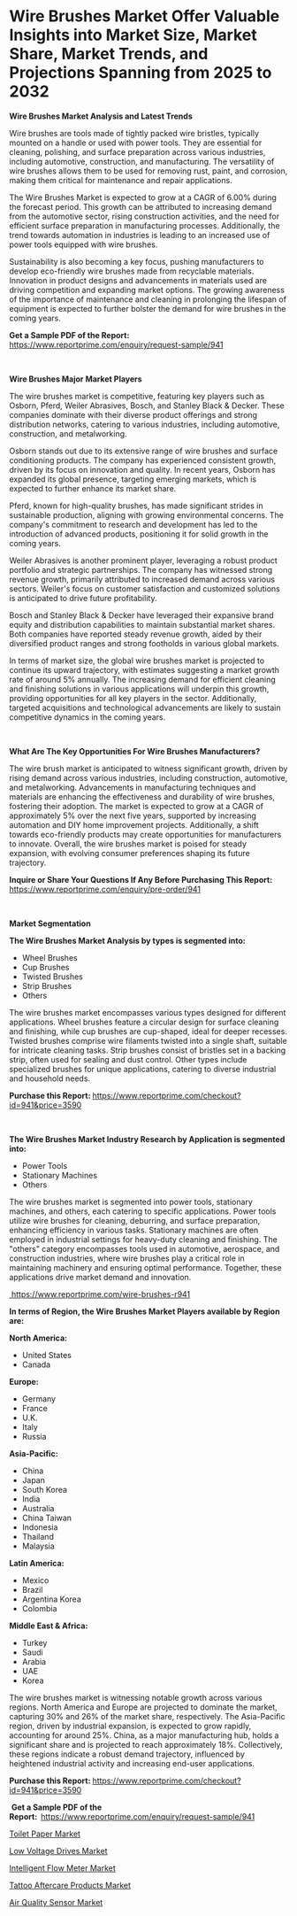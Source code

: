 <p><h1>Wire Brushes Market Offer Valuable Insights into Market Size, Market Share, Market Trends, and Projections Spanning from 2025 to 2032</h1></p><p><strong>Wire Brushes Market Analysis and Latest Trends</strong></p>
<p><p>Wire brushes are tools made of tightly packed wire bristles, typically mounted on a handle or used with power tools. They are essential for cleaning, polishing, and surface preparation across various industries, including automotive, construction, and manufacturing. The versatility of wire brushes allows them to be used for removing rust, paint, and corrosion, making them critical for maintenance and repair applications.</p><p>The Wire Brushes Market is expected to grow at a CAGR of 6.00% during the forecast period. This growth can be attributed to increasing demand from the automotive sector, rising construction activities, and the need for efficient surface preparation in manufacturing processes. Additionally, the trend towards automation in industries is leading to an increased use of power tools equipped with wire brushes. </p><p>Sustainability is also becoming a key focus, pushing manufacturers to develop eco-friendly wire brushes made from recyclable materials. Innovation in product designs and advancements in materials used are driving competition and expanding market options. The growing awareness of the importance of maintenance and cleaning in prolonging the lifespan of equipment is expected to further bolster the demand for wire brushes in the coming years.</p></p>
<p><strong>Get a Sample PDF of the Report:&nbsp;</strong> <a href="https://www.reportprime.com/enquiry/request-sample/941?utm_campaign=2240&utm_medium=2&utm_source=Github&utm_content=ia&utm_term=18032025&utm_id=wire-brushes">https://www.reportprime.com/enquiry/request-sample/941</a></p>
<p>&nbsp;</p>
<p><strong>Wire Brushes Major Market Players</strong></p>
<p><p>The wire brushes market is competitive, featuring key players such as Osborn, Pferd, Weiler Abrasives, Bosch, and Stanley Black & Decker. These companies dominate with their diverse product offerings and strong distribution networks, catering to various industries, including automotive, construction, and metalworking.</p><p>Osborn stands out due to its extensive range of wire brushes and surface conditioning products. The company has experienced consistent growth, driven by its focus on innovation and quality. In recent years, Osborn has expanded its global presence, targeting emerging markets, which is expected to further enhance its market share.</p><p>Pferd, known for high-quality brushes, has made significant strides in sustainable production, aligning with growing environmental concerns. The company's commitment to research and development has led to the introduction of advanced products, positioning it for solid growth in the coming years.</p><p>Weiler Abrasives is another prominent player, leveraging a robust product portfolio and strategic partnerships. The company has witnessed strong revenue growth, primarily attributed to increased demand across various sectors. Weiler's focus on customer satisfaction and customized solutions is anticipated to drive future profitability.</p><p>Bosch and Stanley Black & Decker have leveraged their expansive brand equity and distribution capabilities to maintain substantial market shares. Both companies have reported steady revenue growth, aided by their diversified product ranges and strong footholds in various global markets.</p><p>In terms of market size, the global wire brushes market is projected to continue its upward trajectory, with estimates suggesting a market growth rate of around 5% annually. The increasing demand for efficient cleaning and finishing solutions in various applications will underpin this growth, providing opportunities for all key players in the sector. Additionally, targeted acquisitions and technological advancements are likely to sustain competitive dynamics in the coming years.</p></p>
<p>&nbsp;</p>
<p><strong>What Are The Key Opportunities For Wire Brushes Manufacturers?</strong></p>
<p><p>The wire brush market is anticipated to witness significant growth, driven by rising demand across various industries, including construction, automotive, and metalworking. Advancements in manufacturing techniques and materials are enhancing the effectiveness and durability of wire brushes, fostering their adoption. The market is expected to grow at a CAGR of approximately 5% over the next five years, supported by increasing automation and DIY home improvement projects. Additionally, a shift towards eco-friendly products may create opportunities for manufacturers to innovate. Overall, the wire brushes market is poised for steady expansion, with evolving consumer preferences shaping its future trajectory.</p></p>
<p><strong>Inquire or Share Your Questions If Any Before Purchasing This Report:</strong> <a href="https://www.reportprime.com/enquiry/pre-order/941?utm_campaign=2240&utm_medium=2&utm_source=Github&utm_content=ia&utm_term=18032025&utm_id=wire-brushes">https://www.reportprime.com/enquiry/pre-order/941</a></p>
<p>&nbsp;</p>
<p><strong>Market Segmentation</strong></p>
<p><strong>The Wire Brushes Market Analysis by types is segmented into:</strong></p>
<p><ul><li>Wheel Brushes</li><li>Cup Brushes</li><li>Twisted Brushes</li><li>Strip Brushes</li><li>Others</li></ul></p>
<p><p>The wire brushes market encompasses various types designed for different applications. Wheel brushes feature a circular design for surface cleaning and finishing, while cup brushes are cup-shaped, ideal for deeper recesses. Twisted brushes comprise wire filaments twisted into a single shaft, suitable for intricate cleaning tasks. Strip brushes consist of bristles set in a backing strip, often used for sealing and dust control. Other types include specialized brushes for unique applications, catering to diverse industrial and household needs.</p></p>
<p><strong>Purchase this Report:&nbsp;</strong><a href="https://www.reportprime.com/checkout?id=941&price=3590&utm_campaign=2240&utm_medium=2&utm_source=Github&utm_content=ia&utm_term=18032025&utm_id=wire-brushes">https://www.reportprime.com/checkout?id=941&price=3590</a></p>
<p>&nbsp;</p>
<p><strong>The Wire Brushes Market Industry Research by Application is segmented into:</strong></p>
<p><ul><li>Power Tools</li><li>Stationary Machines</li><li>Others</li></ul></p>
<p><p>The wire brushes market is segmented into power tools, stationary machines, and others, each catering to specific applications. Power tools utilize wire brushes for cleaning, deburring, and surface preparation, enhancing efficiency in various tasks. Stationary machines are often employed in industrial settings for heavy-duty cleaning and finishing. The "others" category encompasses tools used in automotive, aerospace, and construction industries, where wire brushes play a critical role in maintaining machinery and ensuring optimal performance. Together, these applications drive market demand and innovation.</p></p>
<p><a href="https://www.reportprime.com/wire-brushes-r941?utm_campaign=2240&utm_medium=2&utm_source=Github&utm_content=ia&utm_term=18032025&utm_id=wire-brushes">&nbsp;https://www.reportprime.com/wire-brushes-r941</a></p>
<p><strong>In terms of Region, the Wire Brushes Market Players available by Region are:</strong></p>
<p>
    <p> <strong> North America: </strong>
        <ul>
            <li>United States</li>
            <li>Canada</li>
        </ul>
        </p> 
    <p> <strong> Europe: </strong>
        <ul>
            <li>Germany</li>
            <li>France</li>
            <li>U.K.</li>
            <li>Italy</li>
            <li>Russia</li>
        </ul>
        </p> 
    <p> <strong> Asia-Pacific: </strong>
        <ul>
            <li>China</li>
            <li>Japan</li>
            <li>South Korea</li>
            <li>India</li>
            <li>Australia</li>
            <li>China Taiwan</li>
            <li>Indonesia</li>
            <li>Thailand</li>
            <li>Malaysia</li>
        </ul>
        </p> 
    <p> <strong> Latin America: </strong>
        <ul>
            <li>Mexico</li>
            <li>Brazil</li>
            <li>Argentina Korea</li>
            <li>Colombia</li>
        </ul>
        </p> 
    <p> <strong> Middle East & Africa: </strong>
        <ul>
            <li>Turkey</li>
            <li>Saudi</li>
            <li>Arabia</li>
            <li>UAE</li>
            <li>Korea</li>
        </ul>
    </p>
    </p>
<p><p>The wire brushes market is witnessing notable growth across various regions. North America and Europe are projected to dominate the market, capturing 30% and 26% of the market share, respectively. The Asia-Pacific region, driven by industrial expansion, is expected to grow rapidly, accounting for around 25%. China, as a major manufacturing hub, holds a significant share and is projected to reach approximately 18%. Collectively, these regions indicate a robust demand trajectory, influenced by heightened industrial activity and increasing end-user applications.</p></p>
<p><strong>Purchase this Report: </strong><a href="https://www.reportprime.com/checkout?id=941&price=3590&utm_campaign=2240&utm_medium=2&utm_source=Github&utm_content=ia&utm_term=18032025&utm_id=wire-brushes">https://www.reportprime.com/checkout?id=941&price=3590</a></p>
<p>&nbsp;<strong>Get a Sample PDF of the Report:&nbsp;&nbsp;</strong><a href="https://www.reportprime.com/enquiry/request-sample/941?utm_campaign=2240&utm_medium=2&utm_source=Github&utm_content=ia&utm_term=18032025&utm_id=wire-brushes">https://www.reportprime.com/enquiry/request-sample/941</a></p>
<p><strong></strong></p>
<p><p><a href="https://github.com/bauzolesco/Market-Research-Report-List-1/blob/main/toilet-paper-market.md?utm_campaign=2240&utm_medium=2&utm_source=Github&utm_content=ia&utm_term=18032025&utm_id=wire-brushes">Toilet Paper Market</a></p><p><a href="https://www.linkedin.com/pulse/low-voltage-drives-market-trend-shows-promising-future-n0r4f?utm_campaign=2240&utm_medium=2&utm_source=Github&utm_content=ia&utm_term=18032025&utm_id=wire-brushes">Low Voltage Drives Market</a></p><p><a href="https://www.linkedin.com/pulse/strategic-market-outlook-intelligent-flow-meter-key-drivers-pxkpf?utm_campaign=2240&utm_medium=2&utm_source=Github&utm_content=ia&utm_term=18032025&utm_id=wire-brushes">Intelligent Flow Meter Market</a></p><p><a href="https://github.com/alablisepah/Market-Research-Report-List-1/blob/main/tattoo-aftercare-products-market.md?utm_campaign=2240&utm_medium=2&utm_source=Github&utm_content=ia&utm_term=18032025&utm_id=wire-brushes">Tattoo Aftercare Products Market</a></p><p><a href="https://www.linkedin.com/pulse/air-quality-sensor-market-forecast-report-highlights-revenue-ldmnf?utm_campaign=2240&utm_medium=2&utm_source=Github&utm_content=ia&utm_term=18032025&utm_id=wire-brushes">Air Quality Sensor Market</a></p></p>